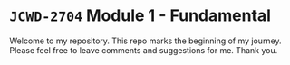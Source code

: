 
# `JCWD-2704` Module 1 - Fundamental

Welcome to my repository. This repo marks the beginning of my journey. Please feel free to leave comments and suggestions for me. Thank you.

